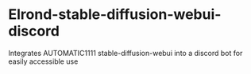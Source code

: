 # Elrond-stable-diffusion-webui-discord
 Integrates AUTOMATIC1111 stable-diffusion-webui into a discord bot for easily accessible use
